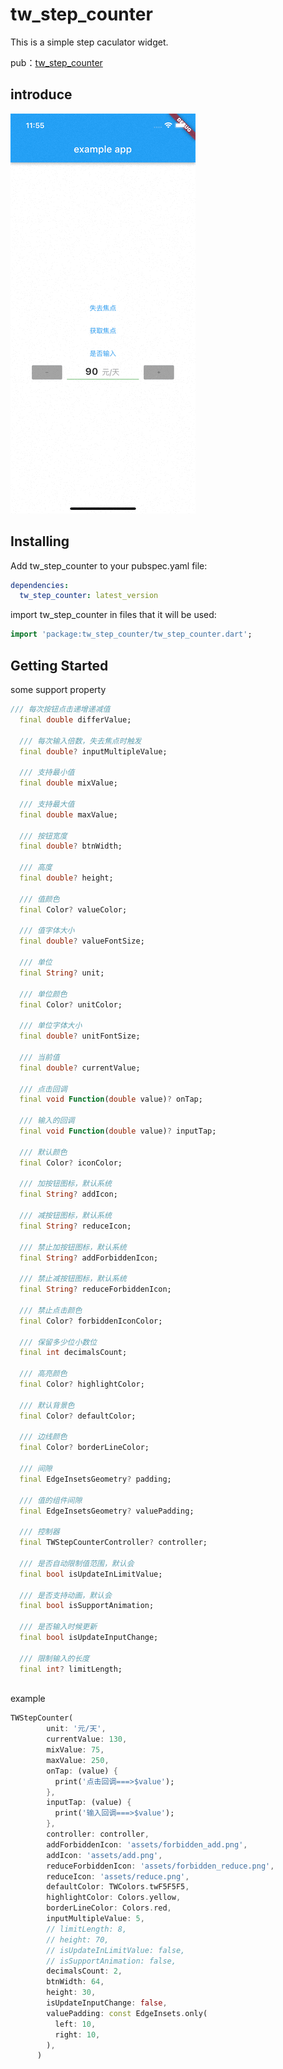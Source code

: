 # tw_step_counter

This is a simple step caculator widget.

pub：[tw_step_counter](https://pub.flutter-io.cn/packages/tw_step_counter)

## introduce

![](https://github.com/zeqinjie/tw_step_counter/blob/main/assets/1.gif)


## Installing

Add tw_step_counter to your pubspec.yaml file:

```yaml
dependencies:
  tw_step_counter: latest_version
```

import tw_step_counter in files that it will be used:
```dart
import 'package:tw_step_counter/tw_step_counter.dart';
```

## Getting Started
some support property 
```dart
/// 每次按钮点击递增递减值
  final double differValue;

  /// 每次输入倍数，失去焦点时触发
  final double? inputMultipleValue;

  /// 支持最小值
  final double mixValue;

  /// 支持最大值
  final double maxValue;

  /// 按钮宽度
  final double? btnWidth;

  /// 高度
  final double? height;

  /// 值颜色
  final Color? valueColor;

  /// 值字体大小
  final double? valueFontSize;

  /// 单位
  final String? unit;

  /// 单位颜色
  final Color? unitColor;

  /// 单位字体大小
  final double? unitFontSize;

  /// 当前值
  final double? currentValue;

  /// 点击回调
  final void Function(double value)? onTap;

  /// 输入的回调
  final void Function(double value)? inputTap;

  /// 默认颜色
  final Color? iconColor;

  /// 加按钮图标，默认系统
  final String? addIcon;

  /// 减按钮图标，默认系统
  final String? reduceIcon;

  /// 禁止加按钮图标，默认系统
  final String? addForbiddenIcon;

  /// 禁止减按钮图标，默认系统
  final String? reduceForbiddenIcon;

  /// 禁止点击颜色
  final Color? forbiddenIconColor;

  /// 保留多少位小数位
  final int decimalsCount;

  /// 高亮颜色
  final Color? highlightColor;

  /// 默认背景色
  final Color? defaultColor;

  /// 边线颜色
  final Color? borderLineColor;

  /// 间隙
  final EdgeInsetsGeometry? padding;

  /// 值的组件间隙
  final EdgeInsetsGeometry? valuePadding;

  /// 控制器
  final TWStepCounterController? controller;

  /// 是否自动限制值范围，默认会
  final bool isUpdateInLimitValue;

  /// 是否支持动画，默认会
  final bool isSupportAnimation;

  /// 是否输入时候更新
  final bool isUpdateInputChange;

  /// 限制输入的长度
  final int? limitLength;
  
```
example

```dart
TWStepCounter(
        unit: '元/天',
        currentValue: 130,
        mixValue: 75,
        maxValue: 250,
        onTap: (value) {
          print('点击回调===>$value');
        },
        inputTap: (value) {
          print('输入回调===>$value');
        },
        controller: controller,
        addForbiddenIcon: 'assets/forbidden_add.png',
        addIcon: 'assets/add.png',
        reduceForbiddenIcon: 'assets/forbidden_reduce.png',
        reduceIcon: 'assets/reduce.png',
        defaultColor: TWColors.twF5F5F5,
        highlightColor: Colors.yellow,
        borderLineColor: Colors.red,
        inputMultipleValue: 5,
        // limitLength: 8,
        // height: 70,
        // isUpdateInLimitValue: false,
        // isSupportAnimation: false,
        decimalsCount: 2,
        btnWidth: 64,
        height: 30,
        isUpdateInputChange: false,
        valuePadding: const EdgeInsets.only(
          left: 10,
          right: 10,
        ),
      )
```

